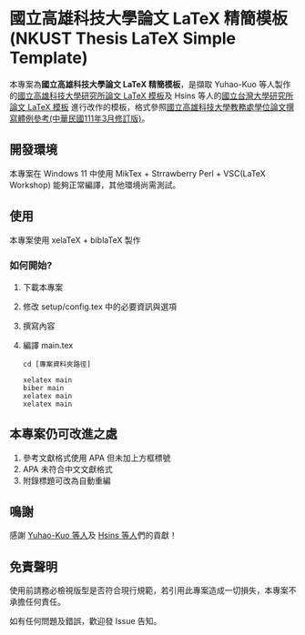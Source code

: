# 國立高雄科技大學論文 LaTeX 精簡模板<br>(NKUST Thesis LaTeX Simple Template)

本專案為**國立高雄科技大學論文 LaTeX 精簡模板**，是擷取 Yuhao-Kuo 等人製作的[國立高雄科技大學研究所論文 LaTeX 模板](https://github.com/yuhao-kuo/NKUST-thesis-template)及 Hsins 等人的[國立台灣大學研究所論文 LaTeX 模板](https://github.com/Hsins/NTU-Thesis-LaTeX-Template) 進行改作的模板，格式參照[國立高雄科技大學教務處學位論文撰寫體例參考(中華民國111年3月修訂版)](https://acad.nkust.edu.tw/var/file/4/1004/img/212/F-2-35.docx)。

## 開發環境

本專案在 Windows 11 中使用 MikTex + Strrawberry Perl + VSC(LaTeX Workshop) 能夠正常編譯，其他環境尚需測試。

## 使用

本專案使用 xelaTeX + biblaTeX 製作

### 如何開始?

1. 下載本專案
2. 修改 setup/config.tex 中的必要資訊與選項
3. 撰寫內容
4. 編譯 main.tex

   ```
   cd [專案資料夾路徑]

   xelatex main
   biber main
   xelatex main
   xelatex main
   ```

## 本專案仍可改進之處

1. 參考文獻格式使用 APA 但未加上方框標號
2. APA 未符合中文文獻格式  
3. 附錄標題可改為自動重編

## 鳴謝

感謝 [Yuhao-Kuo 等人](https://github.com/yuhao-kuo/NKUST-thesis-template/graphs/contributors)及 [Hsins 等人](https://github.com/Hsins/NTU-Thesis-LaTeX-Template/graphs/contributors)們的貢獻！

## 免責聲明

使用前請務必檢視版型是否符合現行規範，若引用此專案造成一切損失，本專案不承擔任何責任。

如有任何問題及錯誤，歡迎發 Issue 告知。

